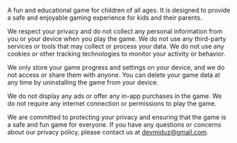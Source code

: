 A fun and educational game for children of all ages. It is designed to provide a safe and enjoyable gaming experience for kids and their parents.

We respect your privacy and do not collect any personal information from you or your device when you play the game. We do not use any third-party services or tools that may collect or process your data. We do not use any cookies or other tracking technologies to monitor your activity or behavior.

We only store your game progress and settings on your device, and we do not access or share them with anyone. You can delete your game data at any time by uninstalling the game from your device.

We do not display any ads or offer any in-app purchases in the game. We do not require any internet connection or permissions to play the game.

We are committed to protecting your privacy and ensuring that the game is a safe and fun game for everyone. If you have any questions or concerns about our privacy policy, please contact us at devmiduz@gmail.com.
